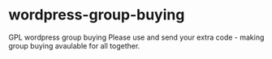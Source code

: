 # wordpress-group-buying
GPL wordpress group buying
Please use and send your extra code - making group buying avaulable for all together.
